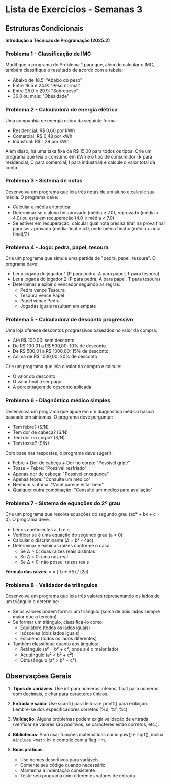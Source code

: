 # Lista de Exercícios - Semanas 3
## Estruturas Condicionais
**Introdução a Técnicas de Programação (2025.2)**

### Problema 1 - Classificação de IMC
Modifique o programa do Problema 1 para que, além de calcular o IMC, também classifique o resultado de acordo com a tabela:
- Abaixo de 18.5: "Abaixo do peso"
- Entre 18.5 e 24.9: "Peso normal"
- Entre 25.0 e 29.9: "Sobrepeso"
- 30.0 ou mais: "Obesidade"

### Problema 2 - Calculadora de energia elétrica
Uma companhia de energia cobra da seguinte forma:
- Residencial: R$ 0,60 por kWh
- Comercial: R$ 0,48 por kWh
- Industrial: R$ 1,29 por kWh

Além disso, há uma taxa fixa de R$ 15,00 para todos os tipos. Crie um programa que leia o consumo em kWh e o tipo de consumidor (R para residencial, C para comercial, I para industrial) e calcule o valor total da conta.

### Problema 3 - Sistema de notas
Desenvolva um programa que leia três notas de um aluno e calcule sua média. O programa deve:
- Calcular a média aritmética
- Determinar se o aluno foi aprovado (média ≥ 7.0), reprovado (média < 4.0) ou está em recuperação (4.0 ≤ média < 7.0)
- Se estiver em recuperação, calcular qual nota precisa tirar na prova final para ser aprovado (média final ≥ 5.0, onde média final = (média + nota final)/2)

### Problema 4 - Jogo: pedra, papel, tesoura
Crie um programa que simule uma partida de "pedra, papel, tesoura". O programa deve:
- Ler a jogada do jogador 1 (P para pedra, A para papel, T para tesoura)
- Ler a jogada do jogador 2 (P para pedra, A para papel, T para tesoura)
- Determinar e exibir o vencedor seguindo as regras:
  - Pedra vence Tesoura
  - Tesoura vence Papel
  - Papel vence Pedra
  - Jogadas iguais resultam em empate

### Problema 5 - Calculadora de desconto progressivo
Uma loja oferece descontos progressivos baseados no valor da compra:
- Até R$ 100,00: sem desconto
- De R$ 100,01 a R$ 500,00: 10% de desconto
- De R$ 500,01 a R$ 1000,00: 15% de desconto
- Acima de R$ 1000,00: 20% de desconto

Crie um programa que leia o valor da compra e calcule:
- O valor do desconto
- O valor final a ser pago
- A porcentagem de desconto aplicada

### Problema 6 - Diagnóstico médico simples
Desenvolva um programa que ajude em um diagnóstico médico básico baseado em sintomas. O programa deve perguntar:
- Tem febre? (S/N)
- Tem dor de cabeça? (S/N)
- Tem dor no corpo? (S/N)
- Tem tosse? (S/N)

Com base nas respostas, o programa deve sugerir:
- Febre + Dor de cabeça + Dor no corpo: "Possível gripe"
- Tosse + Febre: "Possível resfriado"
- Apenas dor de cabeça: "Possível enxaqueca"
- Apenas febre: "Consulte um médico"
- Nenhum sintoma: "Você parece estar bem"
- Qualquer outra combinação: "Consulte um médico para avaliação"

### Problema 7 - Sistema de equações do 2º grau
Crie um programa que resolva equações do segundo grau (ax² + bx + c = 0). O programa deve:
- Ler os coeficientes a, b e c
- Verificar se é uma equação do segundo grau (a ≠ 0)
- Calcular o discriminante (Δ = b² - 4ac)
- Determinar e exibir as raízes conforme o caso:
  - Se Δ > 0: duas raízes reais distintas
  - Se Δ = 0: uma raiz real
  - Se Δ < 0: não possui raízes reais

**Fórmula das raízes:** x = (-b ± √Δ) / (2a)

### Problema 8 - Validador de triângulos
Desenvolva um programa que leia três valores representando os lados de um triângulo e determine:
- Se os valores podem formar um triângulo (soma de dois lados sempre maior que o terceiro)
- Se formar um triângulo, classificá-lo como:
  - Equilátero (todos os lados iguais)
  - Isósceles (dois lados iguais)  
  - Escaleno (todos os lados diferentes)
- Também classifique quanto aos ângulos:
  - Retângulo (a² = b² + c², onde a é o maior lado)
  - Acutângulo (a² < b² + c²)
  - Obtusângulo (a² > b² + c²)


## **Observações Gerais**

1. **Tipos de variáveis**: Use int para números inteiros, float para números com decimais, e char para caracteres únicos.

2. **Entrada e saída**: Use scanf() para leitura e printf() para exibição. Lembre-se dos especificadores corretos (%d, %f, %c).

3. **Validação**: Alguns problemas podem exigir validação de entrada (verificar se valores são positivos, se caracteres estão corretos, etc.).

4. **Bibliotecas**: Para usar funções matemáticas como pow() e sqrt(), inclua `#include <math.h>` e compile com a flag -lm.

5. **Boas práticas**: 
   - Use nomes descritivos para variáveis
   - Comente seu código quando necessário
   - Mantenha a indentação consistente
   - Teste seu programa com diferentes valores de entrada